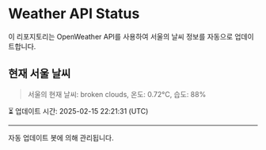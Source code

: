 
# Weather API Status

이 리포지토리는 OpenWeather API를 사용하여 서울의 날씨 정보를 자동으로 업데이트합니다.

## 현재 서울 날씨
> 서울의 현재 날씨: broken clouds, 온도: 0.72°C, 습도: 88%

⏳ 업데이트 시간: 2025-02-15 22:21:31 (UTC)

---
자동 업데이트 봇에 의해 관리됩니다.
